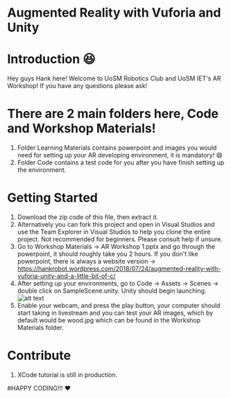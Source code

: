 # Augmented Reality with Vuforia and Unity

# Introduction :laughing:
Hey guys Hank here! Welcome to UoSM Robotics Club and UoSM IET's AR Workshop! If you have any questions please ask!

# There are 2 main folders here, Code and Workshop Materials!
1. Folder Learning Materials contains powerpoint and images you would need for setting up your AR developing environment, it is mandatory! 
:smile:
2. Folder Code contains a test code for you after you have finish setting up the environment.

# Getting Started
1. Download the zip code of this file, then extract it.
1. Alternatively you can fork this project and open in Visual Studios and use the Team Explorer in Visual Studios to help you clone the entire project. Not recommended for beginners. Please consult help if unsure.
2. Go to Workshop Materials -> AR Workshop 1.pptx and go through the powerpoint, it should roughly take you 2 hours. If you don't like powerpoint, there is always a website version -> https://hankrobot.wordpress.com/2018/07/24/augmented-reality-with-vuforia-unity-and-a-little-bit-of-c/
3. After setting up your environments, go to Code -> Assets -> Scenes -> double click on SampleScene.unity. Unity should begin launching. 
![alt text](https://hankrobot.files.wordpress.com/2018/07/x_length.png) 
4. Enable your webcam, and press the play button, your computer should start taking in livestream and you can test your AR images, which by default would be wood.jpg which can be found in the Workshop Materials folder.

# Contribute
1. XCode tutorial is still in production.

#HAPPY CODING!!! :heart:
